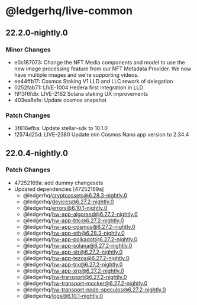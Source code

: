 # @ledgerhq/live-common

## 22.2.0-nightly.0

### Minor Changes

- e0c187073: Change the NFT Media components and model to use the new image processing feature from our NFT Metadata Provider. We now have multiple images and we're supporting videos.
- ee44ffb17: Cosmos Staking V1 LLD and LLC rework of delegation
- 0252fab71: LIVE-1004 Hedera first integration in LLD
- f913f6fdb: LIVE-2162 Solana staking UX improvements
- 403ea8efe: Update cosmos snapshot

### Patch Changes

- 3f816efba: Update stellar-sdk to 10.1.0
- f2574d25d: LIVE-2380 Update min Cosmos Nano app version to 2.34.4

## 22.0.4-nightly.0

### Patch Changes

- 47252169a: add dummy changesets
- Updated dependencies [47252169a]
  - @ledgerhq/cryptoassets@6.28.3-nightly.0
  - @ledgerhq/devices@6.27.2-nightly.0
  - @ledgerhq/errors@6.10.1-nightly.0
  - @ledgerhq/hw-app-algorand@6.27.2-nightly.0
  - @ledgerhq/hw-app-btc@6.27.2-nightly.0
  - @ledgerhq/hw-app-cosmos@6.27.2-nightly.0
  - @ledgerhq/hw-app-eth@6.28.3-nightly.0
  - @ledgerhq/hw-app-polkadot@6.27.2-nightly.0
  - @ledgerhq/hw-app-solana@6.27.2-nightly.0
  - @ledgerhq/hw-app-str@6.27.2-nightly.0
  - @ledgerhq/hw-app-tezos@6.27.2-nightly.0
  - @ledgerhq/hw-app-trx@6.27.2-nightly.0
  - @ledgerhq/hw-app-xrp@6.27.2-nightly.0
  - @ledgerhq/hw-transport@6.27.2-nightly.0
  - @ledgerhq/hw-transport-mocker@6.27.2-nightly.0
  - @ledgerhq/hw-transport-node-speculos@6.27.2-nightly.0
  - @ledgerhq/logs@6.10.1-nightly.0
